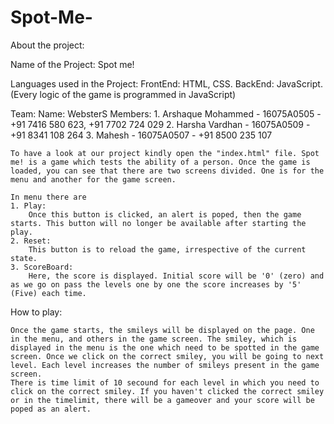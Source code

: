 # Spot-Me-
About the project:

Name of the Project: Spot me!

Languages used in the Project:
   FrontEnd: HTML, CSS.
   BackEnd: JavaScript.(Every logic of the game is programmed in JavaScript)

Team:
  Name: WebsterS
  Members: 
    1. Arshaque Mohammed - 16075A0505 - +91 7416 580 623, +91 7702 724 029
    2. Harsha Vardhan    - 16075A0509 - +91 8341 108 264
    3. Mahesh            - 16075A0507 - +91 8500 235 107

	To have a look at our project kindly open the "index.html" file. Spot me! is a game which tests the ability of a person. Once the game is loaded, you can see that there are two screens divided. One is for the menu and another for the game screen.

	In menu there are 
	1. Play:
		Once this button is clicked, an alert is poped, then the game starts. This button will no longer be available after starting the play.
	2. Reset:
		This button is to reload the game, irrespective of the current state.
	3. ScoreBoard:
		Here, the score is displayed. Initial score will be '0' (zero) and as we go on pass the levels one by one the score increases by '5' (Five) each time. 

How to play:

	Once the game starts, the smileys will be displayed on the page. One in the menu, and others in the game screen. The smiley, which is displayed in the menu is the one which need to be spotted in the game screen. Once we click on the correct smiley, you will be going to next level. Each level increases the number of smileys present in the game screen.
	There is time limit of 10 secound for each level in which you need to click on the correct smiley. If you haven't clicked the correct smiley or in the timelimit, there will be a gameover and your score will be poped as an alert.
